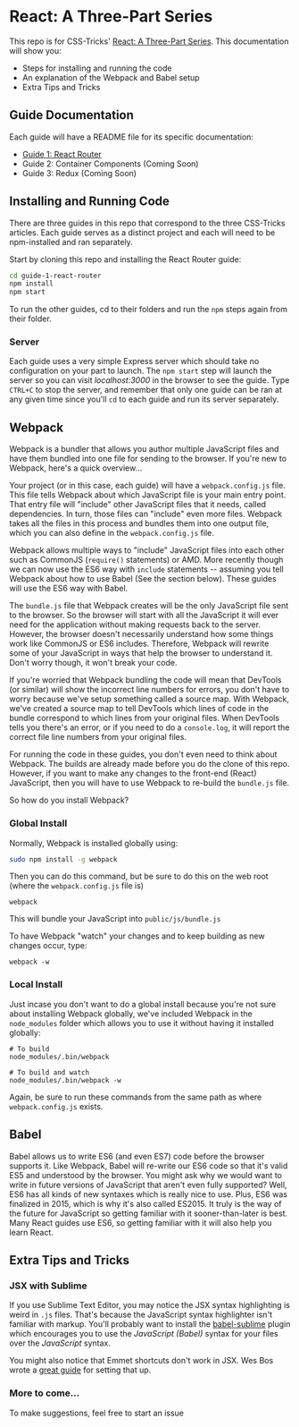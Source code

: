 # React: A Three-Part Series

This repo is for CSS-Tricks' [React: A Three-Part Series](#needurl). This documentation will show you:

- Steps for installing and running the code
- An explanation of the Webpack and Babel setup
- Extra Tips and Tricks

## Guide Documentation

Each guide will have a README file for its specific documentation:

- [Guide 1: React Router](https://github.com/bradwestfall/CSS-Tricks-React-Series/tree/master/guide-1-react-router)
- Guide 2: Container Components (Coming Soon)
- Guide 3: Redux (Coming Soon)


## Installing and Running Code

There are three guides in this repo that correspond to the three CSS-Tricks articles. Each guide serves as a distinct project and each will need to be npm-installed and ran separately. 

Start by cloning this repo and installing the React Router guide:

```sh
cd guide-1-react-router
npm install
npm start
```

To run the other guides, cd to their folders and run the `npm` steps again from their folder.


### Server

Each guide uses a very simple Express server which should take no configuration on your part to launch. The `npm start` step will launch the server so you can visit _localhost:3000_ in the browser to see the guide. Type `CTRL+C` to stop the server, and remember that only one guide can be ran at any given time since you'll `cd` to each guide and run its server separately.


## Webpack

Webpack is a bundler that allows you author multiple JavaScript files and have them bundled into one file for sending to the browser. If you're new to Webpack, here's a quick overview...

Your project (or in this case, each guide) will have a `webpack.config.js` file. This file tells Webpack about which JavaScript file is your main entry point. That entry file will "include" other JavaScript files that it needs, called dependencies. In turn, those files can "include" even more files. Webpack takes all the files in this process and bundles them into one output file, which you can also define in the `webpack.config.js` file.

Webpack allows multiple ways to "include" JavaScript files into each other such as CommonJS (`require()` statements) or AMD. More recently though we can now use the ES6 way with `include` statements -- assuming you tell Webpack about how to use Babel (See the section below). These guides will use the ES6 way with Babel.

The `bundle.js` file that Webpack creates will be the only JavaScript file sent to the browser. So the browser will start with all the JavaScript it will ever need for the application without making requests back to the server. However, the browser doesn't necessarily understand how some things work like CommonJS or ES6 includes. Therefore, Webpack will rewrite some of your JavaScript in ways that help the browser to understand it. Don't worry though, it won't break your code.

If you're worried that Webpack bundling the code will mean that DevTools (or similar) will show the incorrect line numbers for errors, you don't have to worry because we've setup something called a source map. With Webpack, we've created a source map to tell DevTools which lines of code in the bundle correspond to which lines from your original files. When DevTools tells you there's an error, or if you need to do a `console.log`, it will report the correct file line numbers from your original files.

For running the code in these guides, you don't even need to think about Webpack. The builds are already made before you do the clone of this repo. However, if you want to make any changes to the front-end (React) JavaScript, then you will have to use Webpack to re-build the `bundle.js` file.

So how do you install Webpack?

### Global Install

Normally, Webpack is installed globally using:

```sh
sudo npm install -g webpack
```

Then you can do this command, but be sure to do this on the web root (where the `webpack.config.js` file is)

```
webpack
```

This will bundle your JavaScript into `public/js/bundle.js`

To have Webpack "watch" your changes and to keep building as new changes occur, type:

```
webpack -w
```

### Local Install

Just incase you don't want to do a global install because you're not sure about installing Webpack globally, we've included Webpack in the `node_modules` folder which allows you to use it without having it installed globally:

```
# To build
node_modules/.bin/webpack

# To build and watch
node_modules/.bin/webpack -w
```

Again, be sure to run these commands from the same path as where `webpack.config.js` exists.


## Babel

Babel allows us to write ES6 (and even ES7) code before the browser supports it. Like Webpack, Babel will re-write our ES6 code so that it's valid ES5 and understood by the browser. You might ask why we would want to write in future versions of JavaScript that aren't even fully supported? Well, ES6 has all kinds of new syntaxes which is really nice to use. Plus, ES6 was finalized in 2015, which is why it's also called ES2015. It truly is the way of the future for JavaScript so getting familiar with it sooner-than-later is best. Many React guides use ES6, so getting familiar with it will also help you learn React.


## Extra Tips and Tricks


### JSX with Sublime

If you use Sublime Text Editor, you may notice the JSX syntax highlighting is weird in `.js` files. That's because the JavaScript syntax highlighter isn't familiar with markup. You'll probably want to install the [babel-sublime](https://github.com/babel/babel-sublime) plugin which encourages you to use the _JavaScript (Babel)_ syntax for your files over the _JavaScript_ syntax.

You might also notice that Emmet shortcuts don't work in JSX. Wes Bos wrote a [great guide](http://wesbos.com/emmet-react-jsx-sublime/) for setting that up.


### More to come...

To make suggestions, feel free to start an issue
